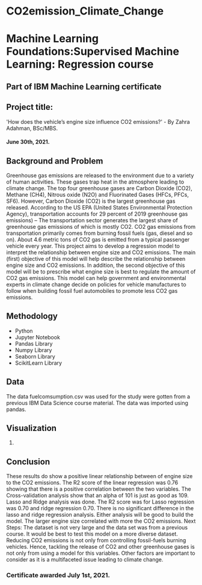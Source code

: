 # CO2emission_Climate_Change
# Machine Learning Foundations:Supervised Machine Learning: Regression course
## Part of IBM Machine Learning certificate






## Project title: 
'How does the vehicle’s engine size influence CO2 emissions?' - By Zahra Adahman, BSc/MBS.
#### June 30th, 2021.

## Background and Problem

Greenhouse gas emissions are released to the environment due to a variety of human activities. These gases trap heat in the atmosphere leading to climate change. The top four greenhouse gases are Carbon Dioxide (CO2), Methane (CH4), Nitrous oxide (N2O) and Fluorinated Gases (HFCs, PFCs, SF6). However, Carbon Dioxide (CO2) is the largest greenhouse gas released. According to the US EPA (United States Environmental Protection Agency), transportation accounts for 29 percent of 2019 greenhouse gas emissions) – The transportation sector generates the largest share of greenhouse gas emissions of which is mostly CO2. CO2 gas emissions from transportation primarily comes from burning fossil fuels (gas, diesel and so on). About 4.6 metric tons of CO2 gas is emitted from a typical passenger vehicle every year. This project aims to develop a regression model to interpret the relationship between engine size and CO2 emissions. The main (first) objective of this model will help describe the relationship between engine size and CO2 emissions. In addition, the second objective of this model will be to prescribe what engine size is best to regulate the amount of CO2 gas emissions. This model can help government and environmental experts in climate change decide on policies for vehicle manufactures to follow when building fossil fuel automobiles to promote less CO2 gas emissions. 

## Methodology 

* Python
* Jupyter Notebook
* Pandas Library
* Numpy Library 
* Seaborn Library
* ScikitLearn Library

## Data

The data fuelcomsumption.csv was used for the study were gotten from a previous IBM Data Science course material. The data was imported using pandas. 


## Visualization 

1. 
## Conclusion
These results do show a positive linear relationship between of engine size to the CO2 emissions. The R2 score of the linear regression was 0.76 showing that there is a positive correlation between the two variables. The Cross-validation analysis show that an alpha of 101 is just as good as 109. Lasso and Ridge analysis was done. The R2 score was for Lasso regression was 0.70 and ridge regression 0.70.
     There is no significant difference in the lasso and ridge regression analysis. Either analysis will be good to build the model. The larger engine size correlated with more the CO2 emissions.
Next Steps: The dataset is not very large and the data set was from a previous course. It would be best to test this model on a more diverse dataset. 
Reducing CO2 emissions is not only from controlling fossil-fuels burning vehicles. Hence, tackling the release of CO2 and other greenhouse gases is not only from using a model for this variables. Other factors are important to consider as it is a multifaceted issue leading to climate change.

### Certificate awarded July 1st, 2021.

